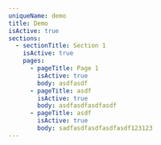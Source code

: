 ```yaml
---
uniqueName: demo
title: Demo
isActive: true
sections:
  - sectionTitle: Section 1
    isActive: true
    pages:
      - pageTitle: Page 1
        isActive: true
        body: asdfasdf
      - pageTitle: asdf
        isActive: true
        body: asdfasdfasdfasdf
      - pageTitle: asdf
        isActive: true
        body: sadfasdfasdfasdfasdf123123
---
```

